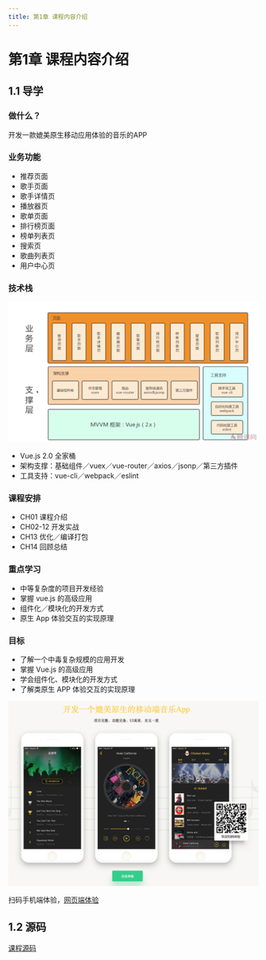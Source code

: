 ```yaml
---
title: 第1章 课程内容介绍
---
```


# 第1章 课程内容介绍

## 1.1 导学

### 做什么？

开发一款媲美原生移动应用体验的音乐的APP

### 业务功能

- 推荐页面
- 歌手页面
- 歌手详情页
- 播放器页
- 歌单页面
- 排行榜页面
- 榜单列表页
- 搜索页
- 歌曲列表页
- 用户中心页

### 技术栈

![架构](./assets/images/01-01-01.png)

- Vue.js 2.0 全家桶
- 架构支撑：基础组件／vuex／vue-router／axios／jsonp／第三方插件
- 工具支持：vue-cli／webpack／eslint

### 课程安排

- CH01 课程介绍
- CH02-12 开发实战
- CH13 优化／编译打包
- CH14 回顾总结

### 重点学习

- 中等复杂度的项目开发经验
- 掌握 vue.js 的高级应用
- 组件化／模块化的开发方式
- 原生 App 体验交互的实现原理

### 目标

- 了解一个中毒复杂规模的应用开发
- 掌握 Vue.js 的高级应用
- 学会组件化、模块化的开发方式
- 了解类原生 APP 体验交互的实现原理

![效果体验](./assets/images/01-01-02.png)

扫码手机端体验，[网页端体验](http://ustbhuangyi.com/music)

## 1.2 源码

[课程源码](https://github.com/ustbhuangyi/vue-music)
